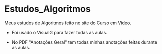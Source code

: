 # Estudos_Algoritmos

 Meus estudos de Algoritmos feito no site do Curso em Video.

 - Foi usado o VisualG para fazer todas as aulas.

 - No PDF "Anotações Geral" tem todas minhas anotações feitas durante as aulas. 
